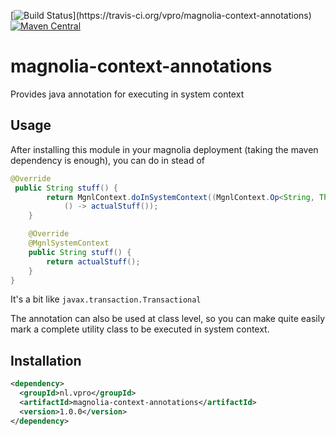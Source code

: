 [![Build Status](https://travis-ci.org/vpro/jmagnolia-context-annotations.svg?)](https://travis-ci.org/vpro/magnolia-context-annotations)
[![Maven Central](https://maven-badges.herokuapp.com/maven-central/nl.vpro/magnolia-context-annotations/badge.svg?style=plastic)](https://maven-badges.herokuapp.com/maven-central/nl.vpro/magnolia-context-annotations)


# magnolia-context-annotations
Provides java annotation for executing in system context


## Usage
After installing this module in your magnolia deployment (taking the maven dependency is enough), you 
can do in stead of 
```java
@Override
 public String stuff() {
        return MgnlContext.doInSystemContext((MgnlContext.Op<String, Throwable>)
            () -> actualStuff());
    }
```
```java
    @Override
    @MgnlSystemContext
    public String stuff() {
        return actualStuff();
    }
}
```

It's a bit like `javax.transaction.Transactional`

The annotation can also be used at class level, so you can make quite easily mark a complete utility class to be executed in system context.


## Installation

```xml
<dependency>
  <groupId>nl.vpro</groupId>
  <artifactId>magnolia-context-annotations</artifactId>
  <version>1.0.0</version>
</dependency>
```
